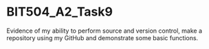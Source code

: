 # BIT504_A2_Task9
Evidence of my ability to perform source and version control, make a repository using my GitHub and demonstrate some basic functions.
